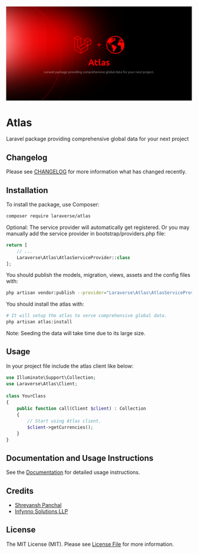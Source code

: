 <p align="center"><img src="/resources/banners/atlas-dark.png" alt="Atlas"></p>

# Atlas

Laravel package providing comprehensive global data for your next project


## Changelog

Please see [CHANGELOG](CHANGELOG.md) for more information what has changed recently.


## Installation

To install the package, use Composer:

```bash
composer require laraverse/atlas
```

Optional: The service provider will automatically get registered. Or you may manually add the service provider in bootstrap/providers.php file:


```php
return [
    // ...
    Laraverse\Atlas\AtlasServiceProvider::class
];
```

You should publish the models, migration, views, assets and the config files with:

```bash
php artisan vendor:publish --provider="Laraverse\Atlas\AtlasServiceProvider"
```

You should install the atlas with:

```bash
# It will setup the atlas to serve comprehensive global data.
php artisan atlas:install
```

Note: Seeding the data will take time due to its large size.

## Usage

In your project file include the atlas client like below:

```php
use Illuminate\Support\Collection;
use Laraverse\Atlas\Client;

class YourClass
{
    public function call(Client $client) : Collection
    {
        // Start using Atlas client.
        $client->getCurrencies();
    }
}
```
## Documentation and Usage Instructions

See the  [Documentation](DOCUMENTATION.md) for detailed usage instructions.

## Credits

- [Shreyansh Panchal](https://github.com/theshreyanshpanchal)
- [Infynno Solutions LLP](https://infynno.com)

## License

The MIT License (MIT). Please see [License File](LICENSE.md) for more information.

